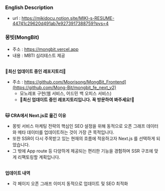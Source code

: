 ### English Description
- url : https://mikidocu.notion.site/MIKI-s-RESUME-44741c29620d491ab7e9273917388759?pvs=4

### 몽빗(MongBit)
- 주소 : https://mongbit.vercel.app
- 내용 : MBTI 심리테스트 제공
<br><br>

**🔸최신 업데이트 중인 레포지토리🔸**
- 주소 : https://github.com/Moorisong/MongBit_Frontend](https://github.com/Mong-Bit/mongbit_fe_next_v2)
   - 모노레포 구현(웹 서비스, 어드민 백 오피스 서비스)
   - **🔸최신 업데이트 중인 레포지토리입니다. 꼭 방문하여 봐주세요!🔸**
<br><br>

 **🐱 CRA에서 Next.js로 옮긴 이유**
 - 몽빗 서비스 마케팅 전략의 핵심인 SEO 설정을 위해 동적으로 오픈 그래프 데이터와 메타 데이터를 업데이트하는 것이 가장 큰 목적입니다.
 - 또한 SSR이 다시 주목받고 있는 현재의 흐름에 적응하고자 Next.js 를 선택하게 되었습니다.
 - 그 밖에 App route 등 다양하게 제공되는 편리한 기능을 경험하며 SSR 구조에 맞게 리팩토링할 계획입니다.
<br><br>

**업데이트 내역**
- 각 페이지 오픈 그래프 이미지 동적으로 업데이트 및 SEO 최적화
